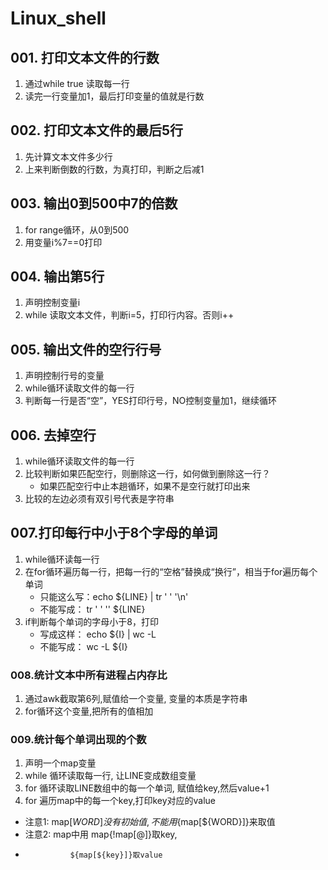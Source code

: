 # Linux_shell
## 001. 打印文本文件的行数
1. 通过while true 读取每一行
2. 读完一行变量加1，最后打印变量的值就是行数
## 002. 打印文本文件的最后5行
1. 先计算文本文件多少行
2. 上来判断倒数的行数，为真打印，判断之后减1
## 003. 输出0到500中7的倍数
1. for range循环，从0到500
2. 用变量i%7==0打印
## 004. 输出第5行
1. 声明控制变量i
2. while 读取文本文件，判断i=5，打印行内容。否则i++
## 005. 输出文件的空行行号
1. 声明控制行号的变量
2. while循环读取文件的每一行
3. 判断每一行是否“空”，YES打印行号，NO控制变量加1，继续循环
## 006. 去掉空行
1. while循环读取文件的每一行
2. 比较判断如果匹配空行，则删除这一行，如何做到删除这一行？
   * 如果匹配空行中止本趟循环，如果不是空行就打印出来
3. 比较的左边必须有双引号代表是字符串
## 007.打印每行中小于8个字母的单词
1. while循环读每一行
2. 在for循环遍历每一行，把每一行的“空格”替换成“换行”，相当于for遍历每个单词
   * 只能这么写：echo ${LINE} | tr ' ' '\n' 
   * 不能写成：  tr ' ' '\' ${LINE}  
3. if判断每个单词的字母小于8，打印
   * 写成这样： echo ${I} | wc -L
   * 不能写成： wc -L ${I}
### 008.统计文本中所有进程占内存比
1. 通过awk截取第6列,赋值给一个变量, 变量的本质是字符串
2. for循环这个变量,把所有的值相加
### 009.统计每个单词出现的个数
1. 声明一个map变量
2. while 循环读取每一行, 让LINE变成数组变量
3. for   循环读取LINE数组中的每一个单词, 赋值给key,然后value+1
4. for 遍历map中的每一个key,打印key对应的value
* 注意1: map[${WORD}]没有初始值,不能用${map[${WORD}]}来取值
* 注意2: map中用 map{!map[@]}取key,
*               ${map[${key}]}取value